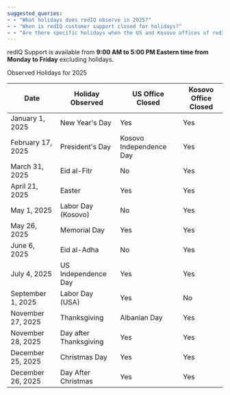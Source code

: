 ```yaml
---
suggested_queries:
- - "What holidays does redIQ observe in 2025?"
- - "When is redIQ customer support closed for holidays?"
- - "Are there specific holidays when the US and Kosovo offices of redIQ are closed?"
---
```

redIQ Support is available from **9:00 AM to 5:00 PM Eastern time from Monday to Friday** excluding holidays.

Observed Holidays for 2025

| **Date** | **Holiday Observed** | **US Office Closed** | **Kosovo Office Closed** |
| --- | --- | --- | --- |
| January 1, 2025 | New Year's Day | Yes | Yes |
| February 17, 2025 | President's Day | Kosovo Independence Day | Yes | Yes |
| March 31, 2025 | Eid al-Fitr | No | Yes |
| April 21, 2025 | Easter | Yes | Yes |
| May 1, 2025 | Labor Day (Kosovo) | No | Yes |
| May 26, 2025 | Memorial Day | Yes | Yes |
| June 6, 2025 | Eid al-Adha | No | Yes |
| July 4, 2025 | US Independence Day | Yes | Yes |
| September 1, 2025 | Labor Day (USA) | Yes | No |
| November 27, 2025 | Thanksgiving | Albanian Day | Yes | Yes |
| November 28, 2025 | Day after Thanksgiving | Yes | Yes |
| December 25, 2025 | Christmas Day | Yes | Yes |
| December 26, 2025 | Day After Christmas | Yes | Yes |